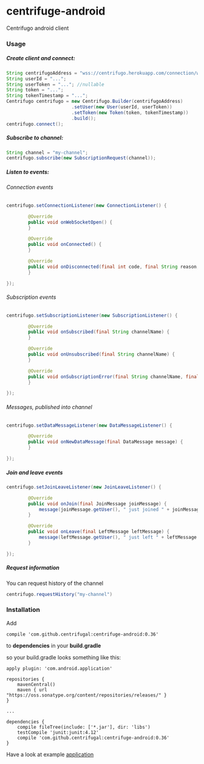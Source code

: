 # centrifuge-android
Centrifugo android client

### Usage

##### Create client and connect:
 ```java
 String centrifugoAddress = "wss://centrifugo.herokuapp.com/connection/websocket";
 String userId = "...";
 String userToken = "..."; //nullable
 String token = "...";
 String tokenTimestamp = "...";
 Centrifugo centrifugo = new Centrifugo.Builder(centrifugoAddress)
                         .setUser(new User(userId, userToken))
                         .setToken(new Token(token, tokenTimestamp))
                         .build();
 centrifugo.connect();
 ```
##### Subscribe to channel:
```java
String channel = "my-channel";
centrifugo.subscribe(new SubscriptionRequest(channel));
```
##### Listen to events:
###### Connection events
```java
centrifugo.setConnectionListener(new ConnectionListener() {

        @Override
        public void onWebSocketOpen() {
        }

        @Override
        public void onConnected() {
        }

        @Override
        public void onDisconnected(final int code, final String reason, final boolean remote) {
        }

});
```
###### Subscription events
```java
centrifugo.setSubscriptionListener(new SubscriptionListener() {

        @Override
        public void onSubscribed(final String channelName) {
        }

        @Override
        public void onUnsubscribed(final String channelName) {
        }

        @Override
        public void onSubscriptionError(final String channelName, final String error) {
        }

});
```
###### Messages, published into channel
```java
centrifugo.setDataMessageListener(new DataMessageListener() {

        @Override
        public void onNewDataMessage(final DataMessage message) {
        }

});
```
##### Join and leave events
```java
centrifugo.setJoinLeaveListener(new JoinLeaveListener() {

        @Override
        public void onJoin(final JoinMessage joinMessage) {
            message(joinMessage.getUser(), " just joined " + joinMessage.getChannel());
        }

        @Override
        public void onLeave(final LeftMessage leftMessage) {
            message(leftMessage.getUser(), " just left " + leftMessage.getChannel());
        }

});
```
##### Request information
You can request history of the channel
```java
centrifugo.requestHistory("my-channel")
```

### Installation
Add

```
compile 'com.github.centrifugal:centrifuge-android:0.36'
```
to <b>dependencies</b> in your <b>build.gradle</b>    

so your build.gradle looks something like this:
```
apply plugin: 'com.android.application'

repositories {
    mavenCentral()
    maven { url "https://oss.sonatype.org/content/repositories/releases/" }
}

...

dependencies {
    compile fileTree(include: ['*.jar'], dir: 'libs')
    testCompile 'junit:junit:4.12'
    compile 'com.github.centrifugal:centrifuge-android:0.36'
}

```

Have a look at example [application](https://github.com/Centrifugal/centrifuge-android/tree/dev/app)
    
    
